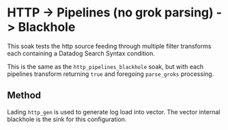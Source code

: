 # HTTP -> Pipelines (no grok parsing) -> Blackhole

This soak tests the http source feeding through multiple filter transforms
each containing a Datadog Search Syntax condition.

This is the same as the `http_pipelines_blackhole` soak, but with each
pipelines transform returning `true` and foregoing `parse_groks` processing.

## Method

Lading `http_gen` is used to generate log load into vector. The vector internal
blackhole is the sink for this configuration.
